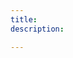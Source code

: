 ```yaml
---
title: 
description:

---
```

<!--stackedit_data:
eyJoaXN0b3J5IjpbLTE0MjI0MjM1NCwtMjA4ODc0NjYxMl19
-->
